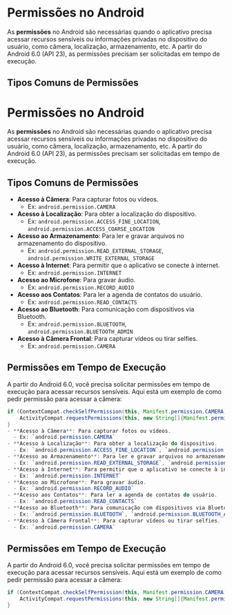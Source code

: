 # Permissões no Android

As **permissões** no Android são necessárias quando o aplicativo precisa acessar recursos sensíveis ou informações privadas no dispositivo do usuário, como câmera, localização, armazenamento, etc. A partir do Android 6.0 (API 23), as permissões precisam ser solicitadas em tempo de execução.

## Tipos Comuns de Permissões
# Permissões no Android

As **permissões** no Android são necessárias quando o aplicativo precisa acessar recursos sensíveis ou informações privadas no dispositivo do usuário, como câmera, localização, armazenamento, etc. A partir do Android 6.0 (API 23), as permissões precisam ser solicitadas em tempo de execução.

## Tipos Comuns de Permissões

- **Acesso à Câmera**: Para capturar fotos ou vídeos.
  - Ex: `android.permission.CAMERA`
- **Acesso à Localização**: Para obter a localização do dispositivo.
  - Ex: `android.permission.ACCESS_FINE_LOCATION`, `android.permission.ACCESS_COARSE_LOCATION`
- **Acesso ao Armazenamento**: Para ler e gravar arquivos no armazenamento do dispositivo.
  - Ex: `android.permission.READ_EXTERNAL_STORAGE`, `android.permission.WRITE_EXTERNAL_STORAGE`
- **Acesso à Internet**: Para permitir que o aplicativo se conecte à internet.
  - Ex: `android.permission.INTERNET`
- **Acesso ao Microfone**: Para gravar áudio.
  - Ex: `android.permission.RECORD_AUDIO`
- **Acesso aos Contatos**: Para ler a agenda de contatos do usuário.
  - Ex: `android.permission.READ_CONTACTS`
- **Acesso ao Bluetooth**: Para comunicação com dispositivos via Bluetooth.
  - Ex: `android.permission.BLUETOOTH`, `android.permission.BLUETOOTH_ADMIN`
- **Acesso à Câmera Frontal**: Para capturar vídeos ou tirar selfies.
  - Ex: `android.permission.CAMERA`

## Permissões em Tempo de Execução

A partir do Android 6.0, você precisa solicitar permissões em tempo de execução para acessar recursos sensíveis. Aqui está um exemplo de como pedir permissão para acessar a câmera:

```java
if (ContextCompat.checkSelfPermission(this, Manifest.permission.CAMERA) != PackageManager.PERMISSION_GRANTED) {
    ActivityCompat.requestPermissions(this, new String[]{Manifest.permission.CAMERA}, 1);
}
- **Acesso à Câmera**: Para capturar fotos ou vídeos.
  - Ex: `android.permission.CAMERA`
- **Acesso à Localização**: Para obter a localização do dispositivo.
  - Ex: `android.permission.ACCESS_FINE_LOCATION`, `android.permission.ACCESS_COARSE_LOCATION`
- **Acesso ao Armazenamento**: Para ler e gravar arquivos no armazenamento do dispositivo.
  - Ex: `android.permission.READ_EXTERNAL_STORAGE`, `android.permission.WRITE_EXTERNAL_STORAGE`
- **Acesso à Internet**: Para permitir que o aplicativo se conecte à internet.
  - Ex: `android.permission.INTERNET`
- **Acesso ao Microfone**: Para gravar áudio.
  - Ex: `android.permission.RECORD_AUDIO`
- **Acesso aos Contatos**: Para ler a agenda de contatos do usuário.
  - Ex: `android.permission.READ_CONTACTS`
- **Acesso ao Bluetooth**: Para comunicação com dispositivos via Bluetooth.
  - Ex: `android.permission.BLUETOOTH`, `android.permission.BLUETOOTH_ADMIN`
- **Acesso à Câmera Frontal**: Para capturar vídeos ou tirar selfies.
  - Ex: `android.permission.CAMERA`
```
## Permissões em Tempo de Execução

A partir do Android 6.0, você precisa solicitar permissões em tempo de execução para acessar recursos sensíveis. Aqui está um exemplo de como pedir permissão para acessar a câmera:

```java
if (ContextCompat.checkSelfPermission(this, Manifest.permission.CAMERA) != PackageManager.PERMISSION_GRANTED) {
    ActivityCompat.requestPermissions(this, new String[]{Manifest.permission.CAMERA}, 1);
}
```
